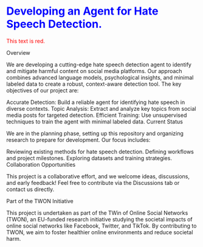 <h1 style="color:blue;">Developing an Agent for Hate Speech Detection.</h1>


<p style="color:red;">This text is red.</p>

Overview

We are developing a cutting-edge hate speech detection agent to identify and mitigate harmful content on social media platforms. Our approach combines advanced language models, psychological insights, and minimal labeled data to create a robust, context-aware detection tool. The key objectives of our project are:

Accurate Detection: Build a reliable agent for identifying hate speech in diverse contexts.
Topic Analysis: Extract and analyze key topics from social media posts for targeted detection.
Efficient Training: Use unsupervised techniques to train the agent with minimal labeled data.
Current Status

We are in the planning phase, setting up this repository and organizing research to prepare for development. Our focus includes:

Reviewing existing methods for hate speech detection.
Defining workflows and project milestones.
Exploring datasets and training strategies.
Collaboration Opportunities

This project is a collaborative effort, and we welcome ideas, discussions, and early feedback! Feel free to contribute via the Discussions tab or contact us directly.

Part of the TWON Initiative

This project is undertaken as part of the TWin of Online Social Networks (TWON), an EU-funded research initiative studying the societal impacts of online social networks like Facebook, Twitter, and TikTok. By contributing to TWON, we aim to foster healthier online environments and reduce societal harm.
